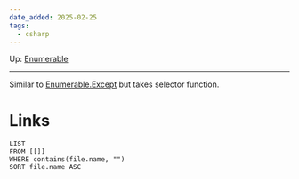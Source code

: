 ```yaml
---
date_added: 2025-02-25
tags:
  - csharp
---
```

Up: [Enumerable](Enumerable.md)
___
 Similar to [Enumerable.Except](Enumerable.Except.md) but takes selector function.
# Links
```dataview
LIST
FROM [[]]
WHERE contains(file.name, "")
SORT file.name ASC
```
